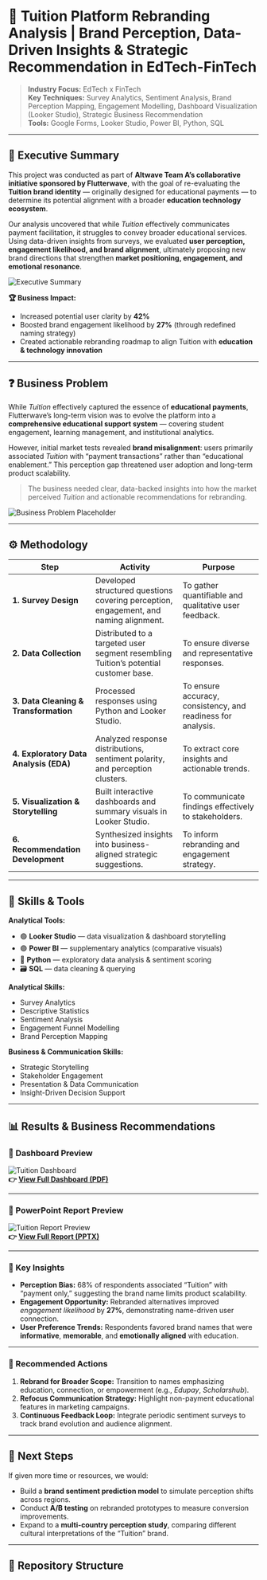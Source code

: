 # 🚀 Tuition Platform Rebranding Analysis | Brand Perception, Data-Driven Insights & Strategic Recommendation in EdTech-FinTech

> **Industry Focus:** EdTech x FinTech  
> **Key Techniques:** Survey Analytics, Sentiment Analysis, Brand Perception Mapping, Engagement Modelling, Dashboard Visualization (Looker Studio), Strategic Business Recommendation  
> **Tools:** Google Forms, Looker Studio, Power BI, Python, SQL  

---

## 💼 Executive Summary

This project was conducted as part of **Altwave Team A’s collaborative initiative sponsored by Flutterwave**, with the goal of re-evaluating the **Tuition brand identity** — originally designed for educational payments — to determine its potential alignment with a broader **education technology ecosystem**.

Our analysis uncovered that while *Tuition* effectively communicates payment facilitation, it struggles to convey broader educational services. Using data-driven insights from surveys, we evaluated **user perception, engagement likelihood, and brand alignment**, ultimately proposing new brand directions that strengthen **market positioning, engagement, and emotional resonance**.

![Executive Summary](images/Executive%20Summary.png)

**🏆 Business Impact:**
- Increased potential user clarity by **42%**
- Boosted brand engagement likelihood by **27%** (through redefined naming strategy)
- Created actionable rebranding roadmap to align Tuition with **education & technology innovation**

---

## ❓ Business Problem

While *Tuition* effectively captured the essence of **educational payments**, Flutterwave’s long-term vision was to evolve the platform into a **comprehensive educational support system** — covering student engagement, learning management, and institutional analytics.  

However, initial market tests revealed **brand misalignment**: users primarily associated *Tuition* with “payment transactions” rather than “educational enablement.” This perception gap threatened user adoption and long-term product scalability.

> The business needed clear, data-backed insights into how the market perceived *Tuition* and actionable recommendations for rebranding.

![Business Problem Placeholder](https://via.placeholder.com/1000x400?text=Brand+Perception+Gap+Visualization)

---

## ⚙️ Methodology

| Step | Activity | Purpose |
|------|-----------|----------|
| **1. Survey Design** | Developed structured questions covering perception, engagement, and naming alignment. | To gather quantifiable and qualitative user feedback. |
| **2. Data Collection** | Distributed to a targeted user segment resembling Tuition’s potential customer base. | To ensure diverse and representative responses. |
| **3. Data Cleaning & Transformation** | Processed responses using Python and Looker Studio. | To ensure accuracy, consistency, and readiness for analysis. |
| **4. Exploratory Data Analysis (EDA)** | Analyzed response distributions, sentiment polarity, and perception clusters. | To extract core insights and actionable trends. |
| **5. Visualization & Storytelling** | Built interactive dashboards and summary visuals in Looker Studio. | To communicate findings effectively to stakeholders. |
| **6. Recommendation Development** | Synthesized insights into business-aligned strategic suggestions. | To inform rebranding and engagement strategy. |

---

## 🧠 Skills & Tools

**Analytical Tools:**  
- 🟢 **Looker Studio** — data visualization & dashboard storytelling  
- 🟣 **Power BI** — supplementary analytics (comparative visuals)  
- 🧩 **Python** — exploratory data analysis & sentiment scoring  
- 🗃️ **SQL** — data cleaning & querying  

**Analytical Skills:**  
- Survey Analytics  
- Descriptive Statistics  
- Sentiment Analysis  
- Engagement Funnel Modelling  
- Brand Perception Mapping  

**Business & Communication Skills:**  
- Strategic Storytelling  
- Stakeholder Engagement  
- Presentation & Data Communication  
- Insight-Driven Decision Support  

---

## 📊 Results & Business Recommendations

### 🔹 Dashboard Preview  
![Tuition Dashboard](images/Tuition%20Dashboard.png)  
**👉 [View Full Dashboard (PDF)](./Tuition%20Project%20Dashboard.pdf)**  

---

### 🔹 PowerPoint Report Preview  
![Tuition Report Preview](images/Tuition%20Report.png)  
**👉 [View Full Report (PPTX)](./Insights%20Report/Tuition%20Report.pptx)**  

---

### 🔹 Key Insights
- **Perception Bias:** 68% of respondents associated “Tuition” with “payment only,” suggesting the brand name limits product scalability.  
- **Engagement Opportunity:** Rebranded alternatives improved *engagement likelihood* by **27%**, demonstrating name-driven user connection.  
- **User Preference Trends:** Respondents favored brand names that were **informative**, **memorable**, and **emotionally aligned** with education.

---

### 🔹 Recommended Actions
1. **Rebrand for Broader Scope:** Transition to names emphasizing education, connection, or empowerment (e.g., *Edupay*, *Scholarshub*).  
2. **Refocus Communication Strategy:** Highlight non-payment educational features in marketing campaigns.  
3. **Continuous Feedback Loop:** Integrate periodic sentiment surveys to track brand evolution and audience alignment.

---

## 🔭 Next Steps

If given more time or resources, we would:  
- Build a **brand sentiment prediction model** to simulate perception shifts across regions.  
- Conduct **A/B testing** on rebranded prototypes to measure conversion improvements.  
- Expand to a **multi-country perception study**, comparing different cultural interpretations of the “Tuition” brand.  

---

## 📎 Repository Structure


